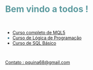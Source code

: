 <h1 style="color: #5e9ca0;">Bem vindo a todos !</h1>
<p>&nbsp;</p>
<ul>
<li><a title="Curso MQL5" href="https://www.youtube.com/watch?v=T4_cnxomuXQ&amp;list=PLSm2ktNgwGpsVskTX_kgLxqRgULnWnpOZ" target="_blank">Curso completo de MQL5</a></li>
<li style="color: #2e6c80;"><a title="L&oacute;gica de Programa&ccedil;&atilde;o" href="https://www.youtube.com/watch?v=hwF57utM2Jw&amp;list=PLSm2ktNgwGpsaJpQkkPZL1rfg6uhFHT88" target="_blank">Curso de L&oacute;gica de Programa&ccedil;&atilde;o</a></li>
<li><a title="SQL" href="https://www.youtube.com/watch?v=bMtUCqSl_a4&amp;list=PLSm2ktNgwGpuCcPTcpSUk6WDGacuI-avp" target="_blank">Curso de SQL B&aacute;sico</a></li>
</ul>

<p>&nbsp; &nbsp;</p>


<a title="Contato" href="mailto:pquina68" target="_blank">Contato : pquina68@gmail.com</a>
